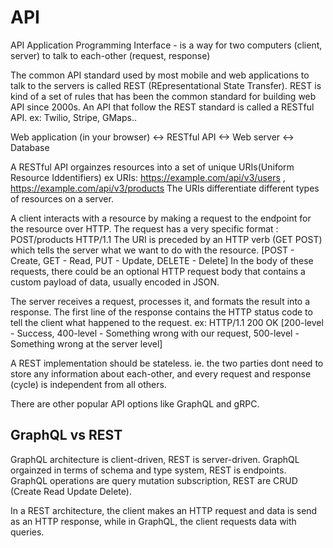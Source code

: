# API

API Application Programming Interface - is a way for two computers (client, server) to talk to each-other (request, response)

The common API standard used by most mobile and web applications to talk to the servers is called REST (REpresentational State Transfer).
REST is kind of a set of rules that has been the common standard for building web API since 2000s.
An API that follow the REST standard is called a RESTful API.  ex: Twilio, Stripe, GMaps..

Web application (in your browser)  <->  RESTful API  <->  Web server  <->  Database  

A RESTful API orgainzes resources into a set of unique URIs(Uniform Resource Iddentifiers)
ex URIs: <https://example.com/api/v3/users> , <https://example.com/api/v3/products>
The URIs differentiate different types of resources on a server.

A client interacts with a resource by making a request to the endpoint for the resource over HTTP.
The request has a very specific format : POST/products HTTP/1.1
The URI is preceded by an HTTP verb (GET POST) which tells the server what we want to do with the resource. [POST - Create, GET - Read, PUT - Update, DELETE - Delete]
In the body of these requests, there could be an optional HTTP request body that contains a custom payload of data, usually encoded in JSON.

The server receives a request, processes it, and formats the result into a response.
The first line of the response contains the HTTP status code to tell the client what happened to the request. ex: HTTP/1.1 200 OK  [200-level - Success, 400-level - Something wrong with our request, 500-level - Something wrong at the server level]

A REST implementation should be stateless. ie. the two parties dont need to store any information about each-other, and every request and response (cycle) is independent from all others.

There are other popular API options like GraphQL and gRPC.

## GraphQL vs REST

GraphQL architecture is client-driven, REST is server-driven.
GraphQL orgainzed in terms of schema and type system, REST is endpoints.
GraphQL operations are query mutation subscription, REST are CRUD (Create Read Update Delete).

In a REST architecture, the client makes an HTTP request and data is send as an HTTP response,
while in GraphQL, the client requests data with queries.
